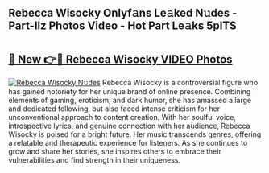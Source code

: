 ## Rebecca Wisocky Onlyf𝚊ns Le𝚊ked N𝚞des - Part-Ilz Photos Video - Hot Part Le𝚊ks 5pITS

# <h2><a href="http://ac2082.deff.icu/?id=Rebecca+Wisocky">🔗 New 👉🔴 Rebecca Wisocky VIDEO Photos</a></h2>

[![Rebecca Wisocky N𝚞des](https://i.imgur.com/rIISA9y.gif)](http://ac2082.deff.icu/?id=Rebecca+Wisocky)
Rebecca Wisocky is a controversial figure who has gained notoriety for her unique brand of online presence. Combining elements of gaming, eroticism, and dark humor, she has amassed a large and dedicated following, but also faced intense criticism for her unconventional approach to content creation. With her soulful voice, introspective lyrics, and genuine connection with her audience, Rebecca Wisocky is poised for a bright future. Her music transcends genres, offering a relatable and therapeutic experience for listeners. As she continues to grow and share her stories, she inspires others to embrace their vulnerabilities and find strength in their uniqueness.
